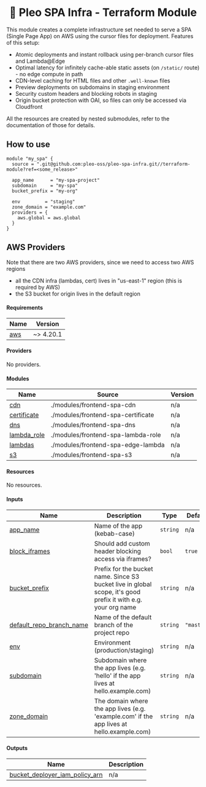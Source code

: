 <h1 align="center">
  🔋 Pleo SPA Infra - Terraform Module
</h1>

This module creates a complete infrastructure set needed to serve a SPA (Single
Page App) on AWS using the cursor files for deployment. Features of this setup:

- Atomic deployments and instant rollback using per-branch cursor files and
  Lambda@Edge
- Optimal latency for infinitely cache-able static assets (on `/static/`
  route) - no edge compute in path
- CDN-level caching for HTML files and other `.well-known` files
- Preview deployments on subdomains in staging environment
- Security custom headers and blocking robots in staging
- Origin bucket protection with OAI, so files can only be accessed via
  Cloudfront

All the resources are created by nested submodules, refer to the documentation
of those for details.

## How to use

```hcl
module "my_spa" {
  source = ".git@github.com:pleo-oss/pleo-spa-infra.git//terraform-module?ref=<some_release>"

  app_name      = "my-spa-project"
  subdomain     = "my-spa"
  bucket_prefix = "my-org"

  env         = "staging"
  zone_domain = "example.com"
  providers = {
    aws.global = aws.global
  }
}
```

## AWS Providers

Note that there are two AWS providers, since we need to access two AWS regions

- all the CDN infra (lambdas, cert) lives in "us-east-1" region (this is
  required by AWS)
- the S3 bucket for origin lives in the default region

<!-- BEGIN_TF_DOCS -->

#### Requirements

| Name                                                   | Version   |
| ------------------------------------------------------ | --------- |
| <a name="requirement_aws"></a> [aws](#requirement_aws) | ~> 4.20.1 |

#### Providers

No providers.

#### Modules

| Name                                                                 | Source                             | Version |
| -------------------------------------------------------------------- | ---------------------------------- | ------- |
| <a name="module_cdn"></a> [cdn](#module_cdn)                         | ./modules/frontend-spa-cdn         | n/a     |
| <a name="module_certificate"></a> [certificate](#module_certificate) | ./modules/frontend-spa-certificate | n/a     |
| <a name="module_dns"></a> [dns](#module_dns)                         | ./modules/frontend-spa-dns         | n/a     |
| <a name="module_lambda_role"></a> [lambda_role](#module_lambda_role) | ./modules/frontend-spa-lambda-role | n/a     |
| <a name="module_lambdas"></a> [lambdas](#module_lambdas)             | ./modules/frontend-spa-edge-lambda | n/a     |
| <a name="module_s3"></a> [s3](#module_s3)                            | ./modules/frontend-spa-s3          | n/a     |

#### Resources

No resources.

#### Inputs

| Name                                                                                                      | Description                                                                                                   | Type     | Default    | Required |
| --------------------------------------------------------------------------------------------------------- | ------------------------------------------------------------------------------------------------------------- | -------- | ---------- | :------: |
| <a name="input_app_name"></a> [app_name](#input_app_name)                                                 | Name of the app (kebab-case)                                                                                  | `string` | n/a        |   yes    |
| <a name="input_block_iframes"></a> [block_iframes](#input_block_iframes)                                  | Should add custom header blocking access via iframes?                                                         | `bool`   | `true`     |    no    |
| <a name="input_bucket_prefix"></a> [bucket_prefix](#input_bucket_prefix)                                  | Prefix for the bucket name. Since S3 bucket live in global scope, it's good prefix it with e.g. your org name | `string` | n/a        |   yes    |
| <a name="input_default_repo_branch_name"></a> [default_repo_branch_name](#input_default_repo_branch_name) | Name of the default branch of the project repo                                                                | `string` | `"master"` |    no    |
| <a name="input_env"></a> [env](#input_env)                                                                | Environment (production/staging)                                                                              | `string` | n/a        |   yes    |
| <a name="input_subdomain"></a> [subdomain](#input_subdomain)                                              | Subdomain where the app lives (e.g. 'hello' if the app lives at hello.example.com)                            | `string` | n/a        |   yes    |
| <a name="input_zone_domain"></a> [zone_domain](#input_zone_domain)                                        | The domain where the app lives (e.g. 'example.com' if the app lives at hello.example.com)                     | `string` | n/a        |   yes    |

#### Outputs

| Name                                                                                                                          | Description |
| ----------------------------------------------------------------------------------------------------------------------------- | ----------- |
| <a name="output_bucket_deployer_iam_policy_arn"></a> [bucket_deployer_iam_policy_arn](#output_bucket_deployer_iam_policy_arn) | n/a         |

<!-- END_TF_DOCS -->
